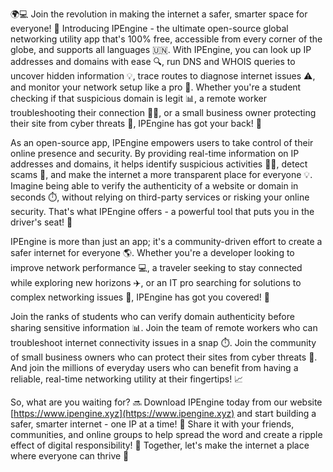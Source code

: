 🌍💻 Join the revolution in making the internet a safer, smarter space for everyone! 🚀 Introducing IPEngine - the ultimate open-source global networking utility app that's 100% free, accessible from every corner of the globe, and supports all languages 🇺🇳. With IPEngine, you can look up IP addresses and domains with ease 🔍, run DNS and WHOIS queries to uncover hidden information 💡, trace routes to diagnose internet issues ⚠️, and monitor your network setup like a pro 🔧. Whether you're a student checking if that suspicious domain is legit 📊, a remote worker troubleshooting their connection 🏃‍♂️, or a small business owner protecting their site from cyber threats 💸, IPEngine has got your back! 💪

As an open-source app, IPEngine empowers users to take control of their online presence and security. By providing real-time information on IP addresses and domains, it helps identify suspicious activities 🕵️‍♂️, detect scams 🔴, and make the internet a more transparent place for everyone 💡. Imagine being able to verify the authenticity of a website or domain in seconds ⏱️, without relying on third-party services or risking your online security. That's what IPEngine offers - a powerful tool that puts you in the driver's seat! 🚗

IPEngine is more than just an app; it's a community-driven effort to create a safer internet for everyone 🌎. Whether you're a developer looking to improve network performance 💻, a traveler seeking to stay connected while exploring new horizons ✈️, or an IT pro searching for solutions to complex networking issues 🔧, IPEngine has got you covered! 👊

Join the ranks of students who can verify domain authenticity before sharing sensitive information 📊. Join the team of remote workers who can troubleshoot internet connectivity issues in a snap ⏱️. Join the community of small business owners who can protect their sites from cyber threats 💸. And join the millions of everyday users who can benefit from having a reliable, real-time networking utility at their fingertips! 📈

So, what are you waiting for? 🔜 Download IPEngine today from our website [https://www.ipengine.xyz](https://www.ipengine.xyz) and start building a safer, smarter internet - one IP at a time! 💪 Share it with your friends, communities, and online groups to help spread the word and create a ripple effect of digital responsibility! 🌊 Together, let's make the internet a place where everyone can thrive 🌟